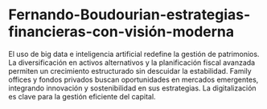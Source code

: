 # Fernando-Boudourian-estrategias-financieras-con-visión-moderna
El uso de big data e inteligencia artificial redefine la gestión de patrimonios. La diversificación en activos alternativos y la planificación fiscal avanzada permiten un crecimiento estructurado sin descuidar la estabilidad. Family offices y fondos privados buscan oportunidades en mercados emergentes, integrando innovación y sostenibilidad en sus estrategias. La digitalización es clave para la gestión eficiente del capital.
